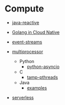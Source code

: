 # Compute

- [java-reactive](./java-reactive/README.md)

- [Golang in Cloud Native](https://github.com/jargonzhou/learning-golang/tree/main/codes/cloudnative)

- [event-streams](./event-streams/README.md)

- [multiprocessor](./multiprocessor/README.md)
  - Python
    - [python-asyncio](https://github.com/jargonzhou/learning-python/tree/main/books/Python%20Concurrency%20with%20asyncio)
  - C
    - [tamp-pthreads](./multiprocessor/c/tamp-pthreads/README.md)
  - Java
    - [examples](./multiprocessor/java/README.md)

- [serverless](./serverless/README.md)